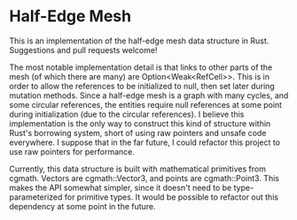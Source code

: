 # Half-Edge Mesh

This is an implementation of the half-edge mesh data structure in Rust. Suggestions and pull requests welcome!

The most notable implementation detail is that links to other parts of the mesh (of which there are many) are Option<Weak<RefCell<T>>>. This is in order to allow the references to be initialized to null, then set later during mutation methods. Since a half-edge mesh is a graph with many cycles, and some circular references, the entities require null references at some point during initialization (due to the circular references). I believe this implementation is the only way to construct this kind of structure within Rust's borrowing system, short of using raw pointers and unsafe code everywhere. I suppose that in the far future, I could refactor this project to use raw pointers for performance.

Currently, this data structure is built with mathematical primitives from cgmath. Vectors are cgmath::Vector3<f32>, and points are cgmath::Point3<f32>. This makes the API somewhat simpler, since it doesn't need to be type-parameterized for primitive types. It would be possible to refactor out this dependency at some point in the future.
